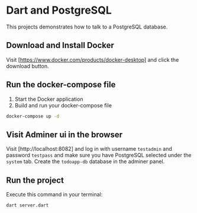 # Dart and PostgreSQL

This projects demonstrates how to talk to a PostgreSQL database.

## Download and Install Docker

Visit [https://www.docker.com/products/docker-desktop] and click the download button.

## Run the docker-compose file

1. Start the Docker application
2. Build and run your docker-compose file

```bash
docker-compose up -d
```

## Visit Adminer ui in the browser

Visit [http://localhost:8082] and log in with username `testadmin` and password `testpass` and make sure you have PostgreSQL selected under the `system` tab. Create the `todoapp-db` database in the adminer panel.

## Run the project

Execute this command in your terminal:

```bash
dart server.dart
```

